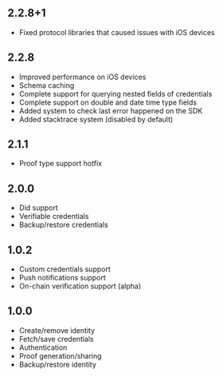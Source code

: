 ## 2.2.8+1
- Fixed protocol libraries that caused issues with iOS devices

## 2.2.8
- Improved performance on iOS devices
- Schema caching
- Complete support for querying nested fields of credentials
- Complete support on double and date time type fields
- Added system to check last error happened on the SDK
- Added stacktrace system (disabled by default)

## 2.1.1
- Proof type support hotfix

## 2.0.0
- Did support
- Verifiable credentials
- Backup/restore credentials

## 1.0.2
- Custom credentials support
- Push notifications support
- On-chain verification support (alpha)

## 1.0.0
- Create/remove identity
- Fetch/save credentials
- Authentication
- Proof generation/sharing
- Backup/restore identity
